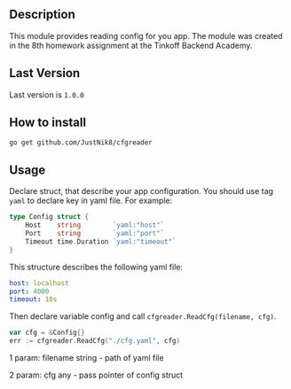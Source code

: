 ## Description
This module provides reading config for you app. The module was created in the 8th homework assignment at the Tinkoff Backend Academy.

## Last Version
Last version is `1.0.0`

## How to install
```
go get github.com/JustNik8/cfgreader
```

## Usage
Declare struct, that describe your app configuration. You should use tag `yaml` to declare key in yaml file. For example:
``` go
type Config struct {
	Host    string        `yaml:"host"`
	Port    string        `yaml:"port"`
	Timeout time.Duration `yaml:"timeout"`
}
```
This structure describes the following yaml file:
``` yaml
host: localhost
port: 4000
timeout: 10s
```

Then declare variable config and call `cfgreader.ReadCfg(filename, cfg)`. 
``` go
var cfg = &Config{}
err := cfgreader.ReadCfg("./cfg.yaml", cfg)
```

1 param: filename string - path of yaml file

2 param: cfg any - pass pointer of config struct
